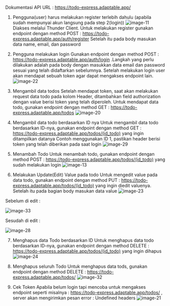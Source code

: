 Dokumentasi API URL : https://todo-express.adaptable.app/
1. Pengguna(user) harus melakukan register terlebih dahulu (apabila sudah mempunyai akun langsung pada step 2(login))
![image-11](https://github.com/Farel2512/expresstodo/assets/139944164/a53e98ca-3ed3-445e-8359-a1797239ace4)
Diakses melalui Thunder Client. Untuk melakukan register gunakan endpoint dengan method POST : https://todo-express.adaptable.app/auth/register
Setelah itu pada body masukan data name, email, dan password

2. Pengguna melakukan login
Gunakan endpoint dengan method POST : https://todo-express.adaptable.app/auth/login .Langkah yang perlu dilakukan adalah pada body dengan masukkan data email dan password sesuai yang telah didaftarkan sebelumnya. Setelah melakukan login user akan mendapat sebuah token agar dapat mengakses endpoint lain.
![image-22](https://github.com/Farel2512/expresstodo/assets/139944164/5eb0f167-3e98-4b35-924f-4fdf5710df7f)

3. Mengambil data todos
Setelah mendapat token, saat akan melakukan request data todo pada kolom Header, ditambahkan field authorization dengan value berisi token yang telah diperoleh. Untuk mendapat data todo, gunakan endpoint dengan method GET : https://todo-express.adaptable.app/todos
![image-20](https://github.com/Farel2512/expresstodo/assets/139944164/ed411173-7e3e-4f2f-ac93-3af705fd4b92)

4. Mengambil data todo berdasarkan ID nya
Untuk mengambil data todo berdasarkan ID-nya, gunakan endpoint dengan method GET : https://todo-express.adaptable.app/todos/(id_todo) yang ingin ditampilkan datanya
Contoh menggunakan ID 1, pastikan header berisi token yang telah diberikan pada saat login
![image-29](https://github.com/Farel2512/expresstodo/assets/139944164/4cf9d2be-4a13-4fff-8880-0ac378d674c5)

5. Menambah Todo
Untuk menambah todo, gunakan endpoint dengan method POST : https://todo-express.adaptable.app/todos/(id_todo) yang sudah melakukan login
![image-13](https://github.com/Farel2512/expresstodo/assets/139944164/3cc9ee58-1a2f-41ac-a741-64f1f859e3c2)

6. Melakukan Update(Edit) Value pada todo
Untuk mengedit value pada data todo, gunakan endpoint dengan method PUT : https://todo-express.adaptable.app/todos/(id_todo) yang ingin diedit valuenya. Setelah itu pada bagian body masukan data value
![image-23](https://github.com/Farel2512/expresstodo/assets/139944164/c8f10969-8ccb-480d-8329-47793bdd7592)

Sebelum di edit : 

![image-33](https://github.com/Farel2512/expresstodo/assets/139944164/719c538c-35f8-49cd-9d20-a669152d4448)

Sesudah di edit : 

![image-28](https://github.com/Farel2512/expresstodo/assets/139944164/2efd6ecc-0d4d-4ecf-925c-3dadb732ab4f)

7. Menghapus data Todo berdasarkan ID
Untuk menghapus data todo berdasarkan ID-nya, gunakan endpoint dengan method DELETE : https://todo-express.adaptable.app/todos/(id_todo) yang ingin dihapus
![image-24](https://github.com/Farel2512/expresstodo/assets/139944164/accfa60f-7d0a-4d7e-b370-84a41db8ab7a)

8. Menghapus seluruh Todo
Untuk menghapus data tods, gunakan endpoint dengan method DELETE : https://todo-express.adaptable.app/todos/
![image-32](https://github.com/Farel2512/expresstodo/assets/139944164/7267fa56-1538-4144-b68d-64a310abee3b)

9. Cek Token
Apabila belum login tapi mencoba untuk mengakses endpoint seperti misalnya : https://todo-express.adaptable.app/todos/ , server akan mengirimkan pesan error : Undefined headers
![image-21](https://github.com/Farel2512/expresstodo/assets/139944164/e892bdb8-0e6e-4058-9e91-249c2c06e24a)


